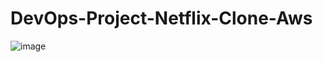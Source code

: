 # DevOps-Project-Netflix-Clone-Aws
![image](https://github.com/user-attachments/assets/2b4b2547-8308-4cb7-ba90-daaffd0bcffd)
